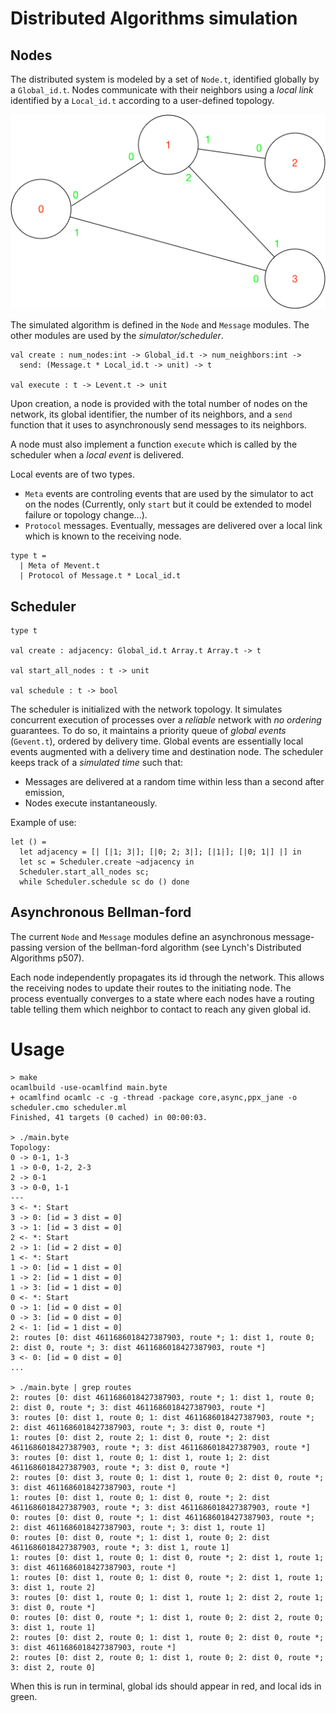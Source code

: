 # Distributed Algorithms simulation

## Nodes

The distributed system is modeled by a set of `Node.t`, identified
globally by a `Global_id.t`. Nodes communicate with their neighbors 
using a *local link* identified by a `Local_id.t` 
according to a user-defined topology.

![alt text](fig/topology.png)

The simulated algorithm is defined in the `Node` and `Message` modules. 
The other modules are used by the *simulator/scheduler*.

```
val create : num_nodes:int -> Global_id.t -> num_neighbors:int ->
  send: (Message.t * Local_id.t -> unit) -> t

val execute : t -> Levent.t -> unit
```

Upon creation, a node is provided with the total number of nodes on the network,
its global identifier, the number of its neighbors, and a `send` function that 
it uses to asynchronously send messages to its neighbors.

A node must also implement a function `execute` which is called by the 
scheduler when a *local event* is delivered.

Local events are of two types. 
* `Meta` events are controling events that are used 
by the simulator to act on the nodes (Currently, only `start` but it could be
extended to model failure or topology change...). 
* `Protocol` messages. Eventually, messages are delivered over a local link 
   which is known to the receiving node. 

```
type t = 
  | Meta of Mevent.t
  | Protocol of Message.t * Local_id.t
```

## Scheduler 

```
type t

val create : adjacency: Global_id.t Array.t Array.t -> t

val start_all_nodes : t -> unit

val schedule : t -> bool
```

The scheduler is initialized with the network topology. It simulates concurrent 
execution of processes over a *reliable* network with *no ordering* guarantees.
To do so, it maintains a priority queue of *global events* (`Gevent.t`), ordered 
by delivery time.  Global events are essentially local events augmented with a 
  delivery time and destination node. The scheduler keeps track of a 
  *simulated time* such that:
 * Messages are delivered at a random time within less than a second after emission,
 * Nodes execute instantaneously.

Example of use:
```
let () =
  let adjacency = [| [|1; 3|]; [|0; 2; 3|]; [|1|]; [|0; 1|] |] in
  let sc = Scheduler.create ~adjacency in
  Scheduler.start_all_nodes sc;
  while Scheduler.schedule sc do () done
```

## Asynchronous Bellman-ford

The current `Node` and `Message` modules define an asynchronous message-passing 
version of the bellman-ford algorithm (see Lynch's Distributed Algorithms p507). 

Each node independently propagates its id through the network. This allows
the receiving nodes to update their routes to the initiating node. The process
eventually converges to a state where each nodes have a routing table telling
them which neighbor to contact to reach any given global id.

# Usage

```
> make
ocamlbuild -use-ocamlfind main.byte
+ ocamlfind ocamlc -c -g -thread -package core,async,ppx_jane -o scheduler.cmo scheduler.ml
Finished, 41 targets (0 cached) in 00:00:03.

> ./main.byte 
Topology:
0 -> 0-1, 1-3
1 -> 0-0, 1-2, 2-3
2 -> 0-1
3 -> 0-0, 1-1
---
3 <- *: Start
3 -> 0: [id = 3 dist = 0]
3 -> 1: [id = 3 dist = 0]
2 <- *: Start
2 -> 1: [id = 2 dist = 0]
1 <- *: Start
1 -> 0: [id = 1 dist = 0]
1 -> 2: [id = 1 dist = 0]
1 -> 3: [id = 1 dist = 0]
0 <- *: Start
0 -> 1: [id = 0 dist = 0]
0 -> 3: [id = 0 dist = 0]
2 <- 1: [id = 1 dist = 0]
2: routes [0: dist 4611686018427387903, route *; 1: dist 1, route 0; 2: dist 0, route *; 3: dist 4611686018427387903, route *]
3 <- 0: [id = 0 dist = 0]
...

> ./main.byte | grep routes
2: routes [0: dist 4611686018427387903, route *; 1: dist 1, route 0; 2: dist 0, route *; 3: dist 4611686018427387903, route *]
3: routes [0: dist 1, route 0; 1: dist 4611686018427387903, route *; 2: dist 4611686018427387903, route *; 3: dist 0, route *]
1: routes [0: dist 2, route 2; 1: dist 0, route *; 2: dist 4611686018427387903, route *; 3: dist 4611686018427387903, route *]
3: routes [0: dist 1, route 0; 1: dist 1, route 1; 2: dist 4611686018427387903, route *; 3: dist 0, route *]
2: routes [0: dist 3, route 0; 1: dist 1, route 0; 2: dist 0, route *; 3: dist 4611686018427387903, route *]
1: routes [0: dist 1, route 0; 1: dist 0, route *; 2: dist 4611686018427387903, route *; 3: dist 4611686018427387903, route *]
0: routes [0: dist 0, route *; 1: dist 4611686018427387903, route *; 2: dist 4611686018427387903, route *; 3: dist 1, route 1]
0: routes [0: dist 0, route *; 1: dist 1, route 0; 2: dist 4611686018427387903, route *; 3: dist 1, route 1]
1: routes [0: dist 1, route 0; 1: dist 0, route *; 2: dist 1, route 1; 3: dist 4611686018427387903, route *]
1: routes [0: dist 1, route 0; 1: dist 0, route *; 2: dist 1, route 1; 3: dist 1, route 2]
3: routes [0: dist 1, route 0; 1: dist 1, route 1; 2: dist 2, route 1; 3: dist 0, route *]
0: routes [0: dist 0, route *; 1: dist 1, route 0; 2: dist 2, route 0; 3: dist 1, route 1]
2: routes [0: dist 2, route 0; 1: dist 1, route 0; 2: dist 0, route *; 3: dist 4611686018427387903, route *]
2: routes [0: dist 2, route 0; 1: dist 1, route 0; 2: dist 0, route *; 3: dist 2, route 0]
```

When this is run in terminal, global ids should appear in red, and local ids in green.